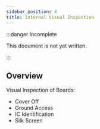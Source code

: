 ```yaml
---
sidebar_position: 4
title: Internal Visual Inspection
---
```


:::danger Incomplete

This document is not yet written.

:::

## Overview

Visual Inspection of Boards:

- Cover Off
- Ground Access
- IC Identification
- Silk Screen
